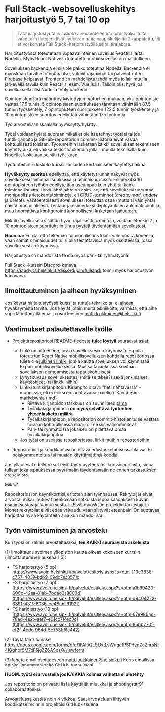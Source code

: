 # Full Stack -websovelluskehitys harjoitustyö 5, 7 tai 10 op

> Tätä harjoitustyötä *ei lasketa* aineopintojen harjoitustyöksi, joita vaaditaan tietojenkäsittelytieteen pääaineopiskelijoilta 2 kappaletta, eli et voi korvata Full Stack -harjoitustyöllä esim. tiralabraa.

Harjoitustyössä toteutetaan vapaavalintainen sovellus Reactilla ja/tai Nodella. Myös React Nativella toteutettu mobiilisovellus on mahdollinen.

Sovelluksen backendia ei siis ole pakko toteuttaa Nodella. Backendia ei myöskään tarvitse toteuttaa itse, valmiit rajapinnat tai palvelut kuten Firebase kelpaavat. Frontend on mahdollista tehdä myös jollain muulla järkevällä tavalla kuin Reactilla, esim. Vue.js:llä. Tällöin olisi hyvä jos sovelluksella olisi Nodella tehty backend.

Opintopistemäärä määrittyy käytettyjen työtuntien mukaan, yksi opintopiste vastaa 17.5 tuntia. 5 opintopisteen suoritukseen tarvitaan vähintään 87.5 tunnin työskentely, 7 opintopisteen suoritukseen 122.5 tunnin työskentely ja 10 opintopisteen suoritus edellyttää vähintään 175 työtuntia. 

Työ arvostellaan skaalalla hyväksytty/hylätty. 

Työsi voidaan hylätä suoraan mikäli et ole itse tehnyt työtäsi tai jos tuntikirjanpito ja GitHub-repositorion commit-historia eivät vastaa kohtuullisesti toisiaan. Työtunteihin lasketaan kaikki sovelluksen tekemiseen käytetty aika, eli vaikka tekisit backendin jollain muulla tekniikalla kuin Nodella, lasketaan se silti työaikaan.

Työtunteihin _ei lasketa_ kurssin asioiden kertaamiseen käytettyä aikaa.

**Hyväksytty suoritus** edellyttää, että käytetyt tunnit näkyvät myös sovelluksesi toiminnallisuuksissa ja ominaisuuksissa.
Esimerkiksi 10 opintopisteen työhön edellytetään useampaa kuin yhtä tai kahta toiminnallisuutta. Hyvä lähtökohta on esim. se, että sovelluksesi toteuttaa monipuolisia tietokantatoimintoja, eli CRUD-toiminnot (_create, read, update_ ja _delete_). Vaihtoehtoisesti sovelluksesi toteuttaa osaa (mutta ei vain yhtä) näistä monipuolisesti. Testaus ja esimerkiksi deployauksen automatisointi ja muu huomattava konfigurointi luonnollisesti lasketaan laajuuteen.

Mikäli sovelluksesi sisältää hyvin rajallisesti toimintoja, voidaan etenkin 7 ja 10 opintopisteen suorituksiin sinua pyytää täydentämään sovellustasi.

**Huomaa:** Ei riitä, että tekemäsi toiminnallisuus toimii vain omalla koneella, vaan samat ominaisuudet tulisi olla testattavissa myös osoitteessa, jossa sovelluksesi on käynnissä.

Harjoitustyö on mahdollista tehdä myös pari- tai ryhmätyönä.

Full Stack -kurssin Discord-kanava https://study.cs.helsinki.fi/discord/join/fullstack toimii myös harjoitustyön kanavana.

## Ilmoittautuminen ja aiheen hyväksyminen

Jos käytät harjoitustyössä kurssilta tuttuja tekniikoita, ei aiheen hyväksymistä tarvita. Jos käytät jotain muita tekniikoita, varmista, että aihe sopii lähettämällä emailia osoitteeseen matti.luukkainen@helsinki.fi

## Vaatimukset palautettavalle työlle

- Projektirepositoriosi README-tiedosta **tulee löytyä** seuraavat asiat:
  - Linkki osoitteeseen, jossa sovelluksesi on käynnissä. Expolla toteutetun React Native mobiilisovelluksen kohdalla repositoriossa tulee olla [julkinen linkki](https://docs.expo.io/versions/latest/workflow/publishing/#how-to-publish), jonka kautta sovelluksen voi käynnistää Expon mobiilisovelluksessa. Muissa tapauksissa sovitaan sovelluksen demoamisesta tapauskohtaisesti
  - Lyhyt kuvaus sovelluksestasi (mitä se tekee?) sekä jonkinlaiset käyttöohjeet (tai linkki niihin)
  - Linkki tuntikirjanpitoon. Kirjanpito oltava "heti nähtävässä" -muodossa, eli ei erikseen ladattavana excelinä. Käytä esim. markdownia (.md)
    - Riittävä kirjanpidon tarkkuus on suunnilleen [tämä](https://github.com/mluukkai/OtmTodoApp/blob/master/dokumentaatio/tuntikirjanpito.md)
    - Työaikakirjanpidosta **on myös selvittävä työtuntien yhteenlaskettu määrä**
    - Työaikakirjanpidon ja repositorion commit-historian tulee vastata toisiaan kohtuullisessa määrin. Tee siis välicommiteja!
    - Pari- tai ryhmätöissä jokaisen on pidettävä omaa työaikakirjanpitoa
  - Jos työsi on useassa repositoriossa, linkit muihin repositorioihin

- Repositoriosi ja koodikantasi on oltava edustuskelpoisessa tilassa. Ei poiskommentoitua tai muuten käyttämätöntä koodia.

Jos ylläolevat edellytykset eivät täyty pyytäessäsi kurssisuoritusta, sinua tullaan joka tapauksessa pyytämään täydentämään ne ennen tarkastuksen etenemistä.

Miksi?

Repositoriosi on käyntikorttisi, eritoten alan työnhaussa. Rekrytoijat eivät arvosta, mikäli joutuvat penkomaan sotkuista repoa saadakseen kuvan osaamisestasi ja luomuksestasi. (Eivät myöskään projektin tarkastajat.) Monet rekrytoijat eivät edes vaivaudu vaan siirtyvät eteenpäin. On suotavaa harjoittaa hyviä käytänteitä aina kun mahdollista.

## Työn valmistuminen ja arvostelu

Kun työsi on valmis arvosteltavaksi, **tee KAIKKI seuraavista askeleista**

(1) Ilmoittaudu avoimen yliopiston kautta oikean kokoiseen kurssiin (ilmoittautuminen aukeaa 1.5):
- FS harjoitustyö (5 op): https://www.avoin.helsinki.fi/palvelut/esittely.aspx?s=otm-213e3838-c757-4839-bdb9-69dc7e23571c
- FS harjoitustyö (7 op): [https://www.avoin.helsinki.fi/palvelut/esittely.aspx?s=otm-a1b99420-600c-42ea-81ab-7bdad3a8800d](https://www.avoin.helsinki.fi/palvelut/esittely.aspx?s=otm-d9404272-3391-4315-8036-ec48abb9192f)
- FS harjoitustyö (10 op): [https://www.avoin.helsinki.fi/palvelut/esittely.aspx?s=otm-67e986ac-78ad-4e2b-aef7-e01cc7f4ec3c](https://www.avoin.helsinki.fi/palvelut/esittely.aspx?s=otm-85bb770f-ef2f-4bde-984d-5c753bf6a442)

(2) Täytä tämä lomake https://docs.google.com/forms/d/e/1FAIpQLSfJxtLyWugefPSPHynZcZnrsNt4IGqhpr5M7dF5jgZZ6ASqsQ/viewform

(3) lähetä email osoitteeseen matti.luukkainen@helsinki.fi Kerro emailissa opiskelijanumerosi sekä GitHub-tunnuksesi

**HUOM: työtä ei arvostella jos KAIKKIA kolmea vaihetta ei ole tehty**

Jos repositorio on privaatti lisää käyttäjät mluukkai ja shootingstar91 collaboraattoriksi.

Arvostelussa kestää noin 4 viikkoa. Saat arvosteluun liittyvän koodikatselmoinnin projektiisi GitHub-issuena
